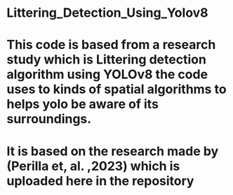 # Littering_Detection_Using_Yolov8
# This code is based from a research study which is Littering detection algorithm using YOLOv8 the code uses to kinds of spatial algorithms to helps yolo be aware of its surroundings.
# It is based on the research made by (Perilla et, al. ,2023) which is uploaded here in the repository
